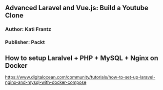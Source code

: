 ## Advanced Laravel and Vue.js: Build a Youtube Clone
### Author: Kati Frantz
### Publisher: Packt

## How to setup Laralvel + PHP + MySQL + Nginx on Docker
https://www.digitalocean.com/community/tutorials/how-to-set-up-laravel-nginx-and-mysql-with-docker-compose